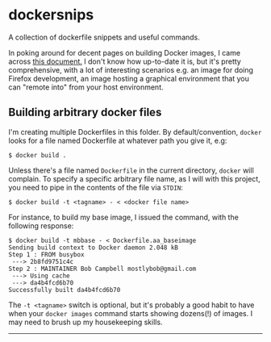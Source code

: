 # dockersnips
A collection of dockerfile snippets and useful commands.

In poking around for decent pages on building Docker images, I came across [this document.][1] I don't know how up-to-date it is, but it's pretty comprehensive, with a lot of interesting scenarios e.g. an image for doing Firefox development, an image hosting a graphical environment that you can "remote into" from your host environment.

## Building arbitrary docker files

I'm creating multiple Dockerfiles in this folder. By default/convention, `docker` looks for a file named Dockerfile at whatever path you give it, e.g:

```
$ docker build .
```

Unless there's a file named `Dockerfile` in the current directory, `docker` will complain. To specify a specific arbitrary file name, as I will with this project, you need to pipe in the contents of the file via `STDIN`:

```
$ docker build -t <tagname> - < <docker file name>
```

For instance, to build my base image, I issued the command, with the following response:

```
$ docker build -t mbbase - < Dockerfile.aa_baseimage
Sending build context to Docker daemon 2.048 kB
Step 1 : FROM busybox
 ---> 2b8fd9751c4c
Step 2 : MAINTAINER Bob Campbell mostlybob@gmail.com
 ---> Using cache
 ---> da4b4fcd6b70
Successfully built da4b4fcd6b70
```

The `-t <tagname>` switch is optional, but it's probably a good habit to have when your `docker images` command starts showing dozens(!) of images. I may need to brush up my housekeeping skills.

-----

[1]: https://docs.google.com/document/d/1f8iflnFSZxAU9FhoLQPEVlSKhVPXbtCaqTVPTTJb9yo/edit#heading=h.py35px4li4o2

